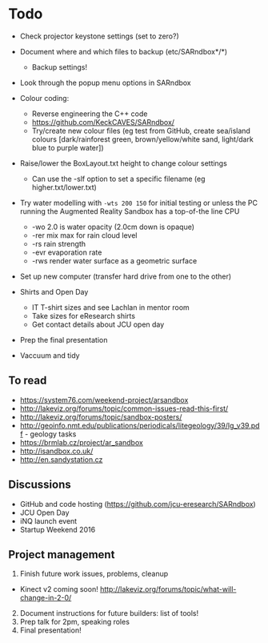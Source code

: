 # Todo

* Check projector keystone settings (set to zero?)
* Document where and which files to backup (etc/SARndbox*/*)

  * Backup settings!

* Look through the popup menu options in SARndbox

* Colour coding:
  * Reverse engineering the C++ code
  * https://github.com/KeckCAVES/SARndbox/
  * Try/create new colour files (eg test from GitHub, create sea/island
    colours [dark/rainforest green, brown/yellow/white sand, light/dark blue
    to purple water])

* Raise/lower the BoxLayout.txt height to change colour settings

  * Can use the -slf option to set a specific filename (eg
    higher.txt/lower.txt)

* Try water modelling with ``-wts 200 150`` for initial testing or
unless the PC running the Augmented Reality Sandbox has a top-of-the
line CPU

  * -wo 2.0 is water opacity (2.0cm down is opaque)
  * -rer mix max for rain cloud level
  * -rs rain strength
  * -evr evaporation rate
  * -rws render water surface as a geometric surface

* Set up new computer (transfer hard drive from one to the other)

* Shirts and Open Day

  * IT T-shirt sizes and see Lachlan in mentor room
  * Take sizes for eResearch shirts
  * Get contact details about JCU open day

* Prep the final presentation
* Vaccuum and tidy

## To read

* https://system76.com/weekend-project/arsandbox
* http://lakeviz.org/forums/topic/common-issues-read-this-first/
* http://lakeviz.org/forums/topic/sandbox-posters/
* http://geoinfo.nmt.edu/publications/periodicals/litegeology/39/lg_v39.pdf - geology tasks
* https://brmlab.cz/project/ar_sandbox
* http://isandbox.co.uk/
* http://en.sandystation.cz

## Discussions

* GitHub and code hosting (https://github.com/jcu-eresearch/SARndbox)
* JCU Open Day
* iNQ launch event
* Startup Weekend 2016

## Project management

1. Finish future work issues, problems, cleanup

  * Kinect v2 coming soon! http://lakeviz.org/forums/topic/what-will-change-in-2-0/

2. Document instructions for future builders: list of tools!
2. Prep talk for 2pm, speaking roles
4. Final presentation!
